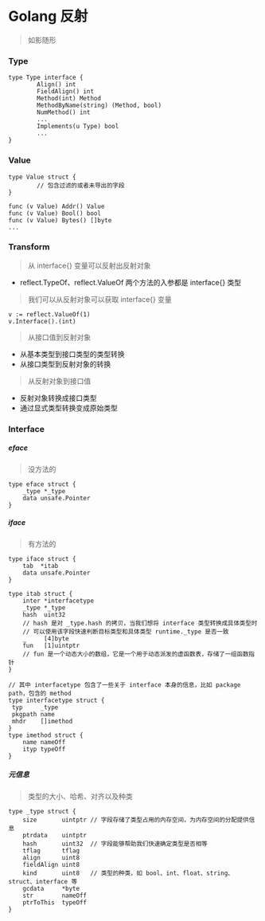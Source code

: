 # Golang 反射

> 如影随形

### Type

```golang
type Type interface {
        Align() int
        FieldAlign() int
        Method(int) Method
        MethodByName(string) (Method, bool)
        NumMethod() int
        ...
        Implements(u Type) bool
        ...
}
```

### Value

```golang
type Value struct {
        // 包含过滤的或者未导出的字段
}

func (v Value) Addr() Value
func (v Value) Bool() bool
func (v Value) Bytes() []byte
...
```

### Transform

> 从 interface{} 变量可以反射出反射对象

* reflect.TypeOf、reflect.ValueOf 两个方法的入参都是 interface{} 类型

> 我们可以从反射对象可以获取 interface{} 变量

```golang
v := reflect.ValueOf(1)
v.Interface().(int)
```

> 从接口值到反射对象

* 从基本类型到接口类型的类型转换
* 从接口类型到反射对象的转换

> 从反射对象到接口值

* 反射对象转换成接口类型
* 通过显式类型转换变成原始类型

### Interface

##### eface

> 没方法的

```golang
type eface struct {
	_type *_type
    data unsafe.Pointer
}
```

##### iface

> 有方法的

```golang
type iface struct {
	tab  *itab
    data unsafe.Pointer
}
```

```golang
type itab struct {
	inter *interfacetype
	_type *_type
	hash  uint32
    // hash 是对 _type.hash 的拷贝，当我们想将 interface 类型转换成具体类型时
    // 可以使用该字段快速判断目标类型和具体类型 runtime._type 是否一致
	_     [4]byte
	fun   [1]uintptr
    // fun 是一个动态大小的数组，它是一个用于动态派发的虚函数表，存储了一组函数指针
}

// 其中 interfacetype 包含了一些关于 interface 本身的信息，比如 package path，包含的 method
type interfacetype struct {  
 typ     _type  
 pkgpath name  
 mhdr    []imethod  
}
type imethod struct {
	name nameOff
	ityp typeOff
}
```

##### 元信息

> 类型的大小、哈希、对齐以及种类

```golang
type _type struct {
	size       uintptr // 字段存储了类型占用的内存空间，为内存空间的分配提供信息
	ptrdata    uintptr
	hash       uint32  // 字段能够帮助我们快速确定类型是否相等
	tflag      tflag
	align      uint8
	fieldAlign uint8
	kind       uint8   // 类型的种类，如 bool、int、float、string、struct、interface 等
	gcdata     *byte
	str        nameOff
	ptrToThis  typeOff
}
```